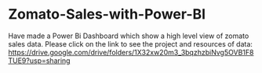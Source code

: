 # Zomato-Sales-with-Power-BI
Have made a Power Bi Dashboard which show a high level view of zomato sales data. Please click on the link to see the project and resources of data: https://drive.google.com/drive/folders/1X32xw20m3_3bqzhzbiNvg5OVB1F8TUE9?usp=sharing
